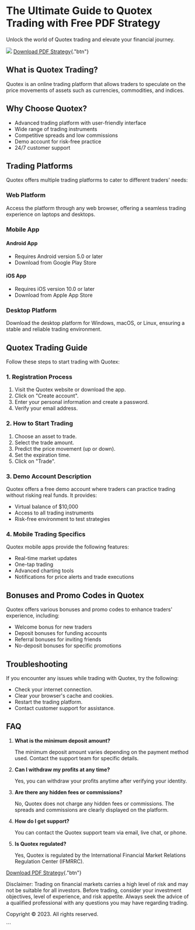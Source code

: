 

# The Ultimate Guide to Quotex Trading with Free PDF Strategy

Unlock the world of Quotex trading and elevate your financial journey.

[![](https://static.quotex.io/files/1_en/300_250.jpg)](https://traff.sbs/brokerqxsignupf)
[Download PDF
Strategy](\%22https://traff.sbs/quotexonelink\%22){."btn"}




## What is Quotex Trading?

Quotex is an online trading platform that allows traders to speculate on
the price movements of assets such as currencies, commodities, and
indices.

## Why Choose Quotex?

-   Advanced trading platform with user-friendly interface
-   Wide range of trading instruments
-   Competitive spreads and low commissions
-   Demo account for risk-free practice
-   24/7 customer support

## Trading Platforms

Quotex offers multiple trading platforms to cater to different traders\'
needs:

### Web Platform

Access the platform through any web browser, offering a seamless trading
experience on laptops and desktops.

### Mobile App

#### Android App

-   Requires Android version 5.0 or later
-   Download from Google Play Store

#### iOS App

-   Requires iOS version 10.0 or later
-   Download from Apple App Store

### Desktop Platform

Download the desktop platform for Windows, macOS, or Linux, ensuring a
stable and reliable trading environment.

## Quotex Trading Guide

Follow these steps to start trading with Quotex:

### 1. Registration Process

1.  Visit the Quotex website or download the app.
2.  Click on "Create account".
3.  Enter your personal information and create a password.
4.  Verify your email address.

### 2. How to Start Trading

1.  Choose an asset to trade.
2.  Select the trade amount.
3.  Predict the price movement (up or down).
4.  Set the expiration time.
5.  Click on "Trade".

### 3. Demo Account Description

Quotex offers a free demo account where traders can practice trading
without risking real funds. It provides:

-   Virtual balance of \$10,000
-   Access to all trading instruments
-   Risk-free environment to test strategies

### 4. Mobile Trading Specifics

Quotex mobile apps provide the following features:

-   Real-time market updates
-   One-tap trading
-   Advanced charting tools
-   Notifications for price alerts and trade executions

## Bonuses and Promo Codes in Quotex

Quotex offers various bonuses and promo codes to enhance traders\'
experience, including:

-   Welcome bonus for new traders
-   Deposit bonuses for funding accounts
-   Referral bonuses for inviting friends
-   No-deposit bonuses for specific promotions

## Troubleshooting

If you encounter any issues while trading with Quotex, try the
following:

-   Check your internet connection.
-   Clear your browser\'s cache and cookies.
-   Restart the trading platform.
-   Contact customer support for assistance.

## FAQ

1.  **What is the minimum deposit amount?**

    The minimum deposit amount varies depending on the payment method
    used. Contact the support team for specific details.

2.  **Can I withdraw my profits at any time?**

    Yes, you can withdraw your profits anytime after verifying your
    identity.

3.  **Are there any hidden fees or commissions?**

    No, Quotex does not charge any hidden fees or commissions. The
    spreads and commissions are clearly displayed on the platform.

4.  **How do I get support?**

    You can contact the Quotex support team via email, live chat, or
    phone.

5.  **Is Quotex regulated?**

    Yes, Quotex is regulated by the International Financial Market
    Relations Regulation Center (IFMRRC).

[Download PDF
Strategy](\%22https://traff.sbs/quotexonelink\%22){."btn"}

Disclaimer: Trading on financial markets carries a high level of risk
and may not be suitable for all investors. Before trading, consider your
investment objectives, level of experience, and risk appetite. Always
seek the advice of a qualified professional with any questions you may
have regarding trading.

Copyright © 2023. All rights reserved.

\`\`\`


